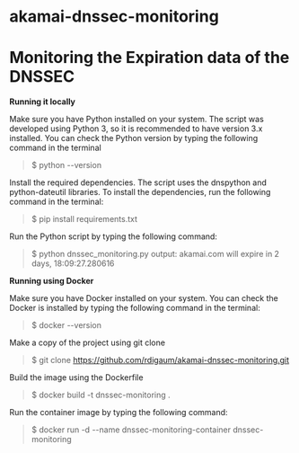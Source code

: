# akamai-dnssec-monitoring
# Monitoring the Expiration data of the DNSSEC


**Running it locally**


Make sure you have Python installed on your system. The script was developed using Python 3, so it is recommended to have version 3.x installed. You can check the Python version by typing the following command in the terminal

> $ python --version

Install the required dependencies. The script uses the dnspython and python-dateutil libraries. To install the dependencies, run the following command in the terminal:

> $ pip install requirements.txt

Run the Python script by typing the following command:

> $ python dnssec_monitoring.py
output: akamai.com     will expire in 2 days, 18:09:27.280616

**Running using Docker**

Make sure you have Docker installed on your system. You can check the Docker is installed by typing the following command in the terminal:

> $ docker --version

Make a copy of the project using git clone

> $ git clone https://github.com/rdigaum/akamai-dnssec-monitoring.git

Build the image using the Dockerfile

> $ docker build -t dnssec-monitoring .

Run the container image by typing the following command:

> $ docker run -d --name dnssec-monitoring-container dnssec-monitoring

